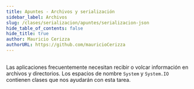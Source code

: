 ```yaml
---
title: Apuntes - Archivos y serialización
sidebar_label: Archivos
slug: /clases/serializacion/apuntes/serializacion-json
hide_table_of_contents: false
hide_title: true
author: Mauricio Cerizza
authorURL: https://github.com/mauricioCerizza
---
```

## 
Las aplicaciones frecuentemente necesitan recibir o volcar información en archivos y directorios. Los espacios de nombre `System` y `System.IO` contienen clases que nos ayudarán con esta tarea. 


